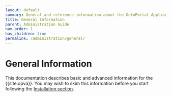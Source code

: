 ```yaml
---
layout: default
summary: General and reference information about the OntoPortal Appliance
title: General Information
parent: Administration Guide
nav_order: 1
has_children: true
permalink: /administration/general/
---
```


<h1>General Information</h1>
  
This documentation describes basic and advanced information for the {{site.opva}}. 
You may wish to skim this information before you start following the 
<a href="{{site.baseurl}}/administration/steps">Installation section</a>.


